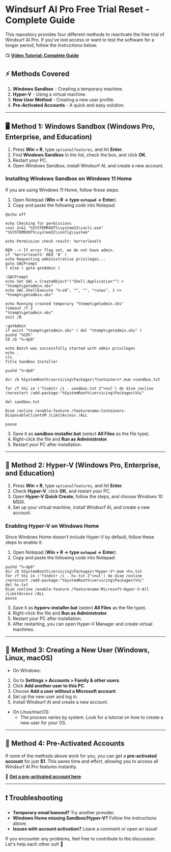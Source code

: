 # Windsurf AI Pro Free Trial Reset - Complete Guide

This repository provides four different methods to reactivate the free trial of Windsurf AI Pro. If you've lost access or want to test the software for a longer period, follow the instructions below.

📺 **[Video Tutorial: Complete Guide](https://youtu.be/O2D3gXg0BjY)**

## ⚡ Methods Covered

1. **Windows Sandbox** - Creating a temporary machine.
2. **Hyper-V** - Using a virtual machine.
3. **New User Method** - Creating a new user profile.
4. **Pre-Activated Accounts** - A quick and easy solution.

---

## 🖥️ Method 1: Windows Sandbox (Windows Pro, Enterprise, and Education)

1. Press **Win + R**, type `optionalfeatures`, and hit **Enter**.
2. Find **Windows Sandbox** in the list, check the box, and click **OK**.
3. Restart your PC.
4. Open Windows Sandbox, install Windsurf AI, and create a new account.

### Installing Windows Sandbox on Windows 11 Home
If you are using Windows 11 Home, follow these steps:

1. Open Notepad (**Win + R → type `notepad` → Enter**).
2. Copy and paste the following code into Notepad:

```batch
@echo off

echo Checking for permissions
>nul 2>&1 "%SYSTEMROOT%\system32\cacls.exe" "%SYSTEMROOT%\system32\config\system"

echo Permission check result: %errorlevel%

REM --> If error flag set, we do not have admin.
if '%errorlevel%' NEQ '0' (
echo Requesting administrative privileges...
goto UACPrompt
) else ( goto gotAdmin )

:UACPrompt
echo Set UAC = CreateObject^("Shell.Application"^) > "%temp%\getadmin.vbs"
echo UAC.ShellExecute "%~s0", "", "", "runas", 1 >> "%temp%\getadmin.vbs"

echo Running created temporary "%temp%\getadmin.vbs"
timeout /T 2
"%temp%\getadmin.vbs"
exit /B

:gotAdmin
if exist "%temp%\getadmin.vbs" ( del "%temp%\getadmin.vbs" )
pushd "%CD%"
CD /D "%~dp0" 

echo Batch was successfully started with admin privileges
echo .
cls
Title Sandbox Installer

pushd "%~dp0"

dir /b %SystemRoot%\servicing\Packages\*Containers*.mum >sandbox.txt

for /f %%i in ('findstr /i . sandbox.txt 2^>nul') do dism /online /norestart /add-package:"%SystemRoot%\servicing\Packages\%%i"

del sandbox.txt

Dism /online /enable-feature /featurename:Containers-DisposableClientVM /LimitAccess /ALL

pause
```

3. Save it as **sandbox-installer.bat** (select **All Files** as the file type).
4. Right-click the file and **Run as Administrator**.
5. Restart your PC after installation.

---

## 🔄 Method 2: Hyper-V (Windows Pro, Enterprise, and Education)

1. Press **Win + R**, type `optionalfeatures`, and hit **Enter**.
2. Check **Hyper-V**, click **OK**, and restart your PC.
3. Open **Hyper-V Quick Create**, follow the steps, and choose Windows 10 MSIX.
4. Set up your virtual machine, install Windsurf AI, and create a new account.

### Enabling Hyper-V on Windows Home
Since Windows Home doesn't include Hyper-V by default, follow these steps to enable it:

1. Open Notepad (**Win + R → type `notepad` → Enter**).
2. Copy and paste the following code into Notepad:

```batch
pushd "%~dp0"
dir /b %SystemRoot%\servicing\Packages\*Hyper-V*.mum >hv.txt
for /f %%i in ('findstr /i . hv.txt 2^>nul') do dism /online /norestart /add-package:"%SystemRoot%\servicing\Packages\%%i"
del hv.txt
Dism /online /enable-feature /featurename:Microsoft-Hyper-V-All /LimitAccess /ALL
pause
```

3. Save it as **hyperv-installer.bat** (select **All Files** as the file type).
4. Right-click the file and **Run as Administrator**.
5. Restart your PC after installation.
6. After restarting, you can open Hyper-V Manager and create virtual machines.

---

## 👤 Method 3: Creating a New User (Windows, Linux, macOS)

- On Windows:
1. Go to **Settings > Accounts > Family & other users**.
2. Click **Add another user to this PC**.
3. Choose **Add a user without a Microsoft account**.
4. Set up the new user and log in.
5. Install Windsurf AI and create a new account.

- On Linux/macOS:
  - The process varies by system. Look for a tutorial on how to create a new user for your OS.

---

## 🛒 Method 4: Pre-Activated Accounts

If none of the methods above work for you, you can get a **pre-activated account** for just **$1**. This saves time and effort, allowing you to access all Windsurf AI Pro features instantly.

🔗 **[Get a pre-activated account here](https://gabrielpolsh.shop/)**

---

## ❗ Troubleshooting

- **Temporary email banned?** Try another provider.
- **Windows Home missing Sandbox/Hyper-V?** Follow the instructions above.
- **Issues with account activation?** Leave a comment or open an issue!

If you encounter any problems, feel free to contribute to the discussion. Let's help each other out! 🚀

